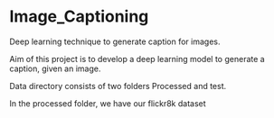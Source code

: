 Image_Captioning
==============================

Deep learning technique to generate caption for images.

Aim of this project is to develop a deep learning model to generate a caption, given an image.

Data directory consists of two folders Processed and test.

In the processed folder, we have our flickr8k dataset
